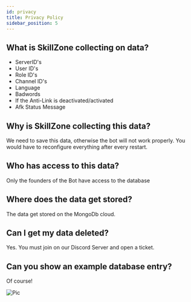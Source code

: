 ```yaml
---
id: privacy
title: Privacy Policy
sidebar_position: 5
---
```


## What is SkillZone collecting on data?
- ServerID's
- User ID's
- Role ID's
- Channel ID's
- Language
- Badwords
- If the Anti-Link is deactivated/activated
- Afk Status Message

## Why is SkillZone collecting this data?
We need to save this data, otherwise the bot will not work properly. You would have to reconfigure everything after every restart.

## Who has access to this data?
Only the founders of the Bot have access to the database

## Where does the data get stored?
The data get stored on the MongoDb cloud.

## Can I get my data deleted?
Yes. You must join on our Discord Server and open a ticket.

## Can you show an example database entry?
Of course! 

![Pic](/img/db.png)